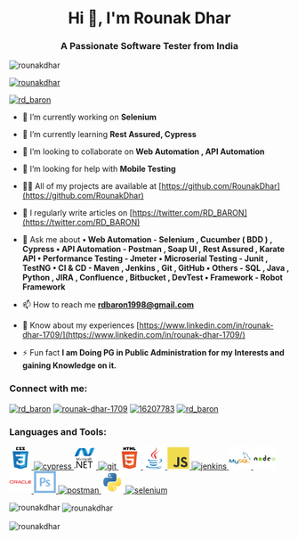 <h1 align="center">Hi 👋, I'm Rounak Dhar</h1>
<h3 align="center">A Passionate Software Tester from India</h3>

<p align="left"> <img src="https://komarev.com/ghpvc/?username=rounakdhar&label=Profile%20views&color=0e75b6&style=flat" alt="rounakdhar" /> </p>

<p align="left"> <a href="https://github.com/ryo-ma/github-profile-trophy"><img src="https://github-profile-trophy.vercel.app/?username=rounakdhar" alt="rounakdhar" /></a> </p>

<p align="left"> <a href="https://twitter.com/rd_baron" target="blank"><img src="https://img.shields.io/twitter/follow/rd_baron?logo=twitter&style=for-the-badge" alt="rd_baron" /></a> </p>

- 🔭 I’m currently working on **Selenium**

- 🌱 I’m currently learning **Rest Assured, Cypress**

- 👯 I’m looking to collaborate on **Web Automation , API Automation**

- 🤝 I’m looking for help with **Mobile Testing**

- 👨‍💻 All of my projects are available at [https://github.com/RounakDhar](https://github.com/RounakDhar)

- 📝 I regularly write articles on [https://twitter.com/RD_BARON](https://twitter.com/RD_BARON)

- 💬 Ask me about **• Web Automation - Selenium , Cucumber ( BDD ) , Cypress • API Automation - Postman , Soap UI , Rest Assured , Karate API • Performance Testing - Jmeter • Microserial Testing - Junit , TestNG • CI & CD - Maven , Jenkins , Git , GitHub • Others - SQL , Java , Python , JIRA , Confluence , Bitbucket , DevTest • Framework - Robot Framework**

- 📫 How to reach me **rdbaron1998@gmail.com**

- 📄 Know about my experiences [https://www.linkedin.com/in/rounak-dhar-1709/](https://www.linkedin.com/in/rounak-dhar-1709/)

- ⚡ Fun fact **I am Doing PG in Public Administration for my Interests and gaining Knowledge on it.**

<h3 align="left">Connect with me:</h3>
<p align="left">
<a href="https://twitter.com/rd_baron" target="blank"><img align="center" src="https://raw.githubusercontent.com/rahuldkjain/github-profile-readme-generator/master/src/images/icons/Social/twitter.svg" alt="rd_baron" height="30" width="40" /></a>
<a href="https://linkedin.com/in/rounak-dhar-1709" target="blank"><img align="center" src="https://raw.githubusercontent.com/rahuldkjain/github-profile-readme-generator/master/src/images/icons/Social/linked-in-alt.svg" alt="rounak-dhar-1709" height="30" width="40" /></a>
<a href="https://stackoverflow.com/users/16207783" target="blank"><img align="center" src="https://raw.githubusercontent.com/rahuldkjain/github-profile-readme-generator/master/src/images/icons/Social/stack-overflow.svg" alt="16207783" height="30" width="40" /></a>
<a href="https://instagram.com/rd_baron" target="blank"><img align="center" src="https://raw.githubusercontent.com/rahuldkjain/github-profile-readme-generator/master/src/images/icons/Social/instagram.svg" alt="rd_baron" height="30" width="40" /></a>
</p>

<h3 align="left">Languages and Tools:</h3>
<p align="left"> <a href="https://www.w3schools.com/css/" target="_blank" rel="noreferrer"> <img src="https://raw.githubusercontent.com/devicons/devicon/master/icons/css3/css3-original-wordmark.svg" alt="css3" width="40" height="40"/> </a> <a href="https://www.cypress.io" target="_blank" rel="noreferrer"> <img src="https://raw.githubusercontent.com/simple-icons/simple-icons/6e46ec1fc23b60c8fd0d2f2ff46db82e16dbd75f/icons/cypress.svg" alt="cypress" width="40" height="40"/> </a> <a href="https://dotnet.microsoft.com/" target="_blank" rel="noreferrer"> <img src="https://raw.githubusercontent.com/devicons/devicon/master/icons/dot-net/dot-net-original-wordmark.svg" alt="dotnet" width="40" height="40"/> </a> <a href="https://git-scm.com/" target="_blank" rel="noreferrer"> <img src="https://www.vectorlogo.zone/logos/git-scm/git-scm-icon.svg" alt="git" width="40" height="40"/> </a> <a href="https://www.w3.org/html/" target="_blank" rel="noreferrer"> <img src="https://raw.githubusercontent.com/devicons/devicon/master/icons/html5/html5-original-wordmark.svg" alt="html5" width="40" height="40"/> </a> <a href="https://www.java.com" target="_blank" rel="noreferrer"> <img src="https://raw.githubusercontent.com/devicons/devicon/master/icons/java/java-original.svg" alt="java" width="40" height="40"/> </a> <a href="https://developer.mozilla.org/en-US/docs/Web/JavaScript" target="_blank" rel="noreferrer"> <img src="https://raw.githubusercontent.com/devicons/devicon/master/icons/javascript/javascript-original.svg" alt="javascript" width="40" height="40"/> </a> <a href="https://www.jenkins.io" target="_blank" rel="noreferrer"> <img src="https://www.vectorlogo.zone/logos/jenkins/jenkins-icon.svg" alt="jenkins" width="40" height="40"/> </a> <a href="https://www.mysql.com/" target="_blank" rel="noreferrer"> <img src="https://raw.githubusercontent.com/devicons/devicon/master/icons/mysql/mysql-original-wordmark.svg" alt="mysql" width="40" height="40"/> </a> <a href="https://nodejs.org" target="_blank" rel="noreferrer"> <img src="https://raw.githubusercontent.com/devicons/devicon/master/icons/nodejs/nodejs-original-wordmark.svg" alt="nodejs" width="40" height="40"/> </a> <a href="https://www.oracle.com/" target="_blank" rel="noreferrer"> <img src="https://raw.githubusercontent.com/devicons/devicon/master/icons/oracle/oracle-original.svg" alt="oracle" width="40" height="40"/> </a> <a href="https://www.photoshop.com/en" target="_blank" rel="noreferrer"> <img src="https://raw.githubusercontent.com/devicons/devicon/master/icons/photoshop/photoshop-line.svg" alt="photoshop" width="40" height="40"/> </a> <a href="https://postman.com" target="_blank" rel="noreferrer"> <img src="https://www.vectorlogo.zone/logos/getpostman/getpostman-icon.svg" alt="postman" width="40" height="40"/> </a> <a href="https://www.python.org" target="_blank" rel="noreferrer"> <img src="https://raw.githubusercontent.com/devicons/devicon/master/icons/python/python-original.svg" alt="python" width="40" height="40"/> </a> <a href="https://www.selenium.dev" target="_blank" rel="noreferrer"> <img src="https://raw.githubusercontent.com/detain/svg-logos/780f25886640cef088af994181646db2f6b1a3f8/svg/selenium-logo.svg" alt="selenium" width="40" height="40"/> </a> </p>

<p><img align="left" src="https://github-readme-stats.vercel.app/api/top-langs?username=rounakdhar&show_icons=true&locale=en&layout=compact" alt="rounakdhar" /></p>

<p>&nbsp;<img align="center" src="https://github-readme-stats.vercel.app/api?username=rounakdhar&show_icons=true&locale=en" alt="rounakdhar" /></p>

<p><img align="center" src="https://github-readme-streak-stats.herokuapp.com/?user=rounakdhar&" alt="rounakdhar" /></p>
